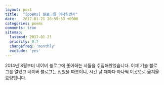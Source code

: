 ```yaml
---
layout: post
title:  "[poems] 블로그를 이사하면서"
date:   2017-01-21 20:59:59 +0900
categories: poems
comments: true
sitemap:
  lastmod: 2017-01-21
  priority: 0.7
  changefreq: 'monthly'
  exclude: 'yes'
---
```


2014년 8월부터 네이버 블로그에 좋아하는 시들을 수집해왔었습니다. 이제 기술 블로그를 열었고 네이버 블로그는 접었을 따름이니, 시간 날 때마다 하나씩 이곳으로 옮겨올 요량입니다.
<!--break-->
